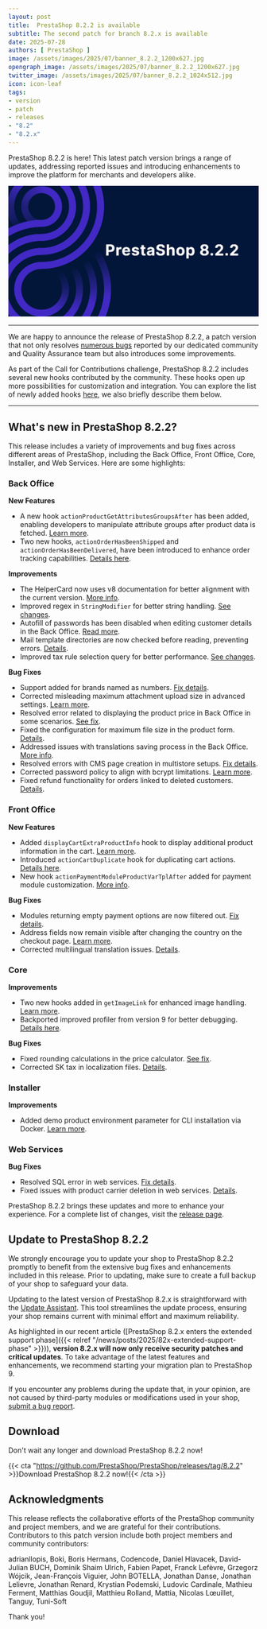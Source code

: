 ```yaml
---
layout: post
title:  PrestaShop 8.2.2 is available
subtitle: The second patch for branch 8.2.x is available
date: 2025-07-28
authors: [ PrestaShop ]
image: /assets/images/2025/07/banner_8.2.2_1200x627.jpg
opengraph_image: /assets/images/2025/07/banner_8.2.2_1200x627.jpg
twitter_image: /assets/images/2025/07/banner_8.2.2_1024x512.jpg
icon: icon-leaf
tags:
- version
- patch
- releases
- "8.2"
- "8.2.x"
---
```


PrestaShop 8.2.2 is here! This latest patch version brings a range of updates, addressing reported issues and introducing enhancements to improve the platform for merchants and developers alike.

![PrestaShop 8.2.2 is available!](/assets/images/2025/07/banner_8.2.2_1200x627.jpg)

<hr>

We are happy to announce the release of PrestaShop 8.2.2, a patch version that not only resolves [numerous bugs](https://github.com/PrestaShop/PrestaShop/pulls?q=is%3Apr+is%3Amerged+milestone%3A8.2.2+label%3A%22Bug+fix%22+-label%3A%22E2E+Tests%22+) reported by our dedicated community and Quality Assurance team but also introduces some improvements.

As part of the Call for Contributions challenge, PrestaShop 8.2.2 includes several new hooks contributed by the community. These hooks open up more possibilities for customization and integration. You can explore the list of newly added hooks [here](https://github.com/PrestaShop/PrestaShop/pulls?q=is%3Apr+is%3Amerged+milestone%3A8.2.2+label%3A%22Hook+contribution%22+-label%3A%22E2E+Tests%22+), we also briefly describe them below.

<hr>

## What's new in PrestaShop 8.2.2?

This release includes a variety of improvements and bug fixes across different areas of PrestaShop, including the Back Office, Front Office, Core, Installer, and Web Services. Here are some highlights:

### Back Office

**New Features**

- A new hook `actionProductGetAttributesGroupsAfter` has been added, enabling developers to manipulate attribute groups after product data is fetched. [Learn more](https://github.com/PrestaShop/PrestaShop/pull/38408).
- Two new hooks, `actionOrderHasBeenShipped` and `actionOrderHasBeenDelivered`, have been introduced to enhance order tracking capabilities. [Details here](https://github.com/PrestaShop/PrestaShop/pull/39162).

**Improvements**

- The HelperCard now uses v8 documentation for better alignment with the current version. [More info](https://github.com/PrestaShop/PrestaShop/pull/38717).
- Improved regex in `StringModifier` for better string handling. [See changes](https://github.com/PrestaShop/PrestaShop/pull/38634).
- Autofill of passwords has been disabled when editing customer details in the Back Office. [Read more](https://github.com/PrestaShop/PrestaShop/pull/38773).
- Mail template directories are now checked before reading, preventing errors. [Details](https://github.com/PrestaShop/PrestaShop/pull/38073).
- Improved tax rule selection query for better performance. [See changes](https://github.com/PrestaShop/PrestaShop/pull/38251).

**Bug Fixes**

- Support added for brands named as numbers. [Fix details](https://github.com/PrestaShop/PrestaShop/pull/38810).
- Corrected misleading maximum attachment upload size in advanced settings. [Learn more](https://github.com/PrestaShop/PrestaShop/pull/38549).
- Resolved error related to displaying the product price in Back Office in some scenarios. [See fix](https://github.com/PrestaShop/PrestaShop/pull/37933).
- Fixed the configuration for maximum file size in the product form. [Details](https://github.com/PrestaShop/PrestaShop/pull/38982).
- Addressed issues with translations saving process in the Back Office. [More info](https://github.com/PrestaShop/PrestaShop/pull/38593).
- Resolved errors with CMS page creation in multistore setups. [Fix details](https://github.com/PrestaShop/PrestaShop/pull/38532).
- Corrected password policy to align with bcrypt limitations. [Learn more](https://github.com/PrestaShop/PrestaShop/pull/38337).
- Fixed refund functionality for orders linked to deleted customers. [Details](https://github.com/PrestaShop/PrestaShop/pull/38581).

### Front Office

**New Features**

- Added `displayCartExtraProductInfo` hook to display additional product information in the cart. [Learn more](https://github.com/PrestaShop/PrestaShop/pull/38691).
- Introduced `actionCartDuplicate` hook for duplicating cart actions. [Details here](https://github.com/PrestaShop/PrestaShop/pull/38371).
- New hook `actionPaymentModuleProductVarTplAfter` added for payment module customization. [More info](https://github.com/PrestaShop/PrestaShop/pull/38480).

**Bug Fixes**

- Modules returning empty payment options are now filtered out. [Fix details](https://github.com/PrestaShop/PrestaShop/pull/38679).
- Address fields now remain visible after changing the country on the checkout page. [Learn more](https://github.com/PrestaShop/PrestaShop/pull/38257).
- Corrected multilingual translation issues. [Details](https://github.com/PrestaShop/PrestaShop/pull/38157).

### Core

**Improvements**

- Two new hooks added in `getImageLink` for enhanced image handling. [Learn more](https://github.com/PrestaShop/PrestaShop/pull/38952).
- Backported improved profiler from version 9 for better debugging. [Details here](https://github.com/PrestaShop/PrestaShop/pull/38924).

**Bug Fixes**

- Fixed rounding calculations in the price calculator. [See fix](https://github.com/PrestaShop/PrestaShop/pull/37925).
- Corrected SK tax in localization files. [Details](https://github.com/PrestaShop/PrestaShop/pull/38104).

### Installer

**Improvements**

- Added demo product environment parameter for CLI installation via Docker. [Learn more](https://github.com/PrestaShop/PrestaShop/pull/38077).

### Web Services

**Bug Fixes**

- Resolved SQL error in web services. [Fix details](https://github.com/PrestaShop/PrestaShop/pull/38417).
- Fixed issues with product carrier deletion in web services. [Details](https://github.com/PrestaShop/PrestaShop/pull/38341).

PrestaShop 8.2.2 brings these updates and more to enhance your experience. For a complete list of changes, visit the [release page](https://github.com/PrestaShop/PrestaShop/releases/tag/8.2.2).

## Update to PrestaShop 8.2.2

We strongly encourage you to update your shop to PrestaShop 8.2.2 promptly to benefit from the extensive bug fixes and enhancements included in this release. Prior to updating, make sure to create a full backup of your shop to safeguard your data.

Updating to the latest version of PrestaShop 8.2.x is straightforward with the [Update Assistant](https://github.com/PrestaShop/autoupdate/releases/). This tool streamlines the update process, ensuring your shop remains current with minimal effort and maximum reliability.

As highlighted in our recent article ([PrestaShop 8.2.x enters the extended support phase]({{< relref "/news/posts/2025/82x-extended-support-phase" >}})), **version 8.2.x will now only receive security patches and critical updates**. To take advantage of the latest features and enhancements, we recommend starting your migration plan to PrestaShop 9.

If you encounter any problems during the update that, in your opinion, are not caused by third-party modules or modifications used in your shop, [submit a bug report](https://www.prestashop-project.org/get-involved/report-issues/).

## Download

Don't wait any longer and download PrestaShop 8.2.2 now!

{{< cta "https://github.com/PrestaShop/PrestaShop/releases/tag/8.2.2" >}}Download PrestaShop 8.2.2 now!{{< /cta >}}

## Acknowledgments

This release reflects the collaborative efforts of the PrestaShop community and project members, and we are grateful for their contributions. Contributors to this patch version include both project members and community contributors:

adrianllopis, Boki, Boris Hermans, Codencode, Daniel Hlavacek, David-Julian BUCH, Dominik Shaim Ulrich, Fabien Papet, Franck Lefèvre, Grzegorz Wójcik, Jean-François Viguier, John BOTELLA, Jonathan Danse, Jonathan Lelievre, Jonathan Renard, Krystian Podemski, Ludovic Cardinale, Mathieu Ferment, Matthias Goudjil, Matthieu Rolland, Mattia, Nicolas Lœuillet, Tanguy, Tuni-Soft

Thank you!
